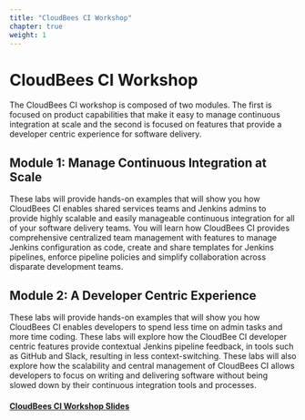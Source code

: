```yaml
---
title: "CloudBees CI Workshop"
chapter: true
weight: 1
---
```


# CloudBees CI Workshop

The CloudBees CI workshop is composed of two modules. The first is focused on product capabilities that make it easy to manage continuous integration at scale and the second is focused on features that provide a developer centric experience for software delivery. 

## Module 1: Manage Continuous Integration at Scale

These labs will provide hands-on examples that will show you how CloudBees CI enables shared services teams and Jenkins admins to provide highly scalable and easily manageable continuous integration for all of your software delivery teams. You will learn how CloudBees CI provides comprehensive centralized team management with features to manage Jenkins configuration as code, create and share templates for Jenkins pipelines, enforce pipeline policies and simplify collaboration across disparate development teams.

## Module 2: A Developer Centric Experience

These labs will provide hands-on examples that will show you how CloudBees CI enables developers to spend less time on admin tasks and more time coding. These labs will explore how the CloudBee CI developer centric features provide contextual Jenkins pipeline feedback, in tools such as GitHub and Slack, resulting in less context-switching. These labs will also explore how the scalability and central management of CloudBees CI allows developers to focus on writing and delivering software without being slowed down by their continuous integration tools and processes.

#### [CloudBees CI Workshop Slides](https://cloudbees-days.github.io/cloudbees-field-workshops/cloudbees-ci/)
